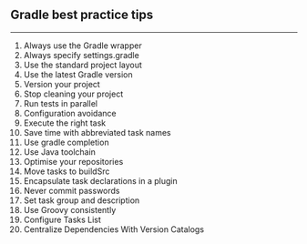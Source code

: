 ## Gradle best practice tips

---

1. Always use the Gradle wrapper
2. Always specify settings.gradle
3. Use the standard project layout
4. Use the latest Gradle version
5. Version your project
6. Stop cleaning your project
7. Run tests in parallel
8. Configuration avoidance
9. Execute the right task
10. Save time with abbreviated task names
11. Use gradle completion
12. Use Java toolchain
13. Optimise your repositories
14. Move tasks to buildSrc
15. Encapsulate task declarations in a plugin
16. Never commit passwords
17. Set task group and description
18. Use Groovy consistently
19. Configure Tasks List
20. Centralize Dependencies With Version Catalogs
